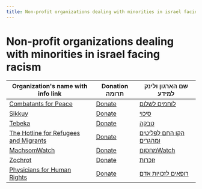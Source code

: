 ```yaml
---
title: Non-profit organizations dealing with minorities in israel facing racism
--- 
```


# Non-profit organizations dealing with minorities in israel facing racism

| Organization's name with info link | Donation תרומה | שם הארגון ולינק למידע |
| ---------------------------------- | -------------- | -------------------------- |
| [Combatants for Peace](https://cfpeace.org/about/) | [Donate](https://cfpeace.org/donate/) | [לוחמים לשלום](https://cfpeace.org/he/about/) |
| [Sikkuy](http://www.sikkuy.org.il/en/about/) | [Donate](http://www.sikkuy.org.il/en/donate/) | [סיכוי](http://www.sikkuy.org.il/%d7%90%d7%95%d7%93%d7%95%d7%aa/) |
| [Tebeka](http://www.tebeka.org.il/en/profile/) | [Donate](http://www.tebeka.org.il/en/donate/) | [טבקה](http://www.tebeka.org.il/) |
| [The Hotline for Refugees and Migrants](https://hotline.org.il/en/activism-en/)  | [Donate](https://secured.israelgives.org/donate/hotline) | [הקו החם לפליטים ומהגרים](https://hotline.org.il/activism/) |
| [MachsomWatch](https://machsomwatch.org/en/about) | [Donate](https://machsomwatch.org/en/donate) | [מחסוםWatch](https://machsomwatch.org/he/about) |
| [Zochrot](https://zochrot.org/en/content/17) | [Donate](https://zochrot.org/en/donate/landingPage) | [זוכרות](https://zochrot.org/he/content/17) |
| [Physicians for Human Rights](https://www.phr.org.il/en/about/) | [Donate](https://secured.israelgives.org/donate/Phrisrael) | [רופאים לזכויות אדם](https://www.phr.org.il/about-us/) |


